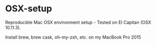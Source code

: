 OSX-setup
================

Reproducible Mac OSX environment setup - Tested on El Capitan (OSX 10.11.3).

Install brew, brew cask, oh-my-zsh, etc. on my MacBook Pro 2015
